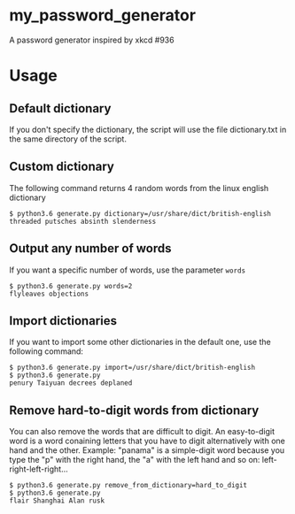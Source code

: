# my_password_generator
A password generator inspired by xkcd #936

# Usage

## Default dictionary

If you don't specify the dictionary, the script will use the file dictionary.txt in the same directory of the script.

## Custom dictionary

The following command returns 4 random words from the linux english dictionary
```shell
$ python3.6 generate.py dictionary=/usr/share/dict/british-english
threaded putsches absinth slenderness
```

## Output any number of words

If you want a specific number of words, use the parameter `words`
```shell
$ python3.6 generate.py words=2
flyleaves objections
```

## Import dictionaries

If you want to import some other dictionaries in the default one, use the following command:
```shell
$ python3.6 generate.py import=/usr/share/dict/british-english
$ python3.6 generate.py
penury Taiyuan decrees deplaned
```

## Remove hard-to-digit words from dictionary

You can also remove the words that are difficult to digit.
An easy-to-digit word is a word conaining letters that you have to digit alternatively with one hand and the other.
Example: "panama" is a simple-digit word because you type the "p" with the right hand, the "a" with the left hand and so on: left-right-left-right...
```shell
$ python3.6 generate.py remove_from_dictionary=hard_to_digit
$ python3.6 generate.py
flair Shanghai Alan rusk
```

